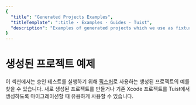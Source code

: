 ```yaml
---
{
  "title": "Generated Projects Examples",
  "titleTemplate": ":title · Examples · Guides · Tuist",
  "description": "Examples of generated projects which we use as fixtures to run acceptance tests against."
}
---
```

# 생성된 프로젝트 예제

이 섹션에서는 승인 테스트를 실행하기 위해
[픽스처](https://github.com/tuist/tuist/tree/main/cli/Fixtures)로 사용하는
<LocalizedLink to="/guides/features/projects"> 생성된 프로젝트</LocalizedLink>의 예를 찾을 수
있습니다. 새로 생성된 프로젝트를 만들거나 기존 Xcode 프로젝트를 Tuist에서 생성하도록 마이그레이션할 때 유용하게 사용할 수 있습니다.
